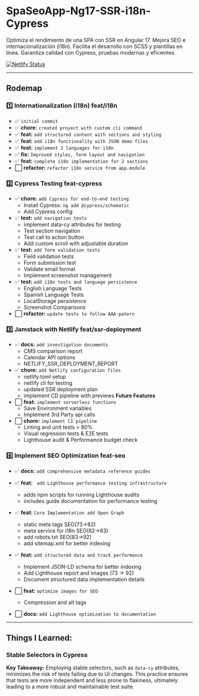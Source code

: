 # SpaSeoApp-Ng17-SSR-i18n-Cypress

Optimiza el rendimiento de una SPA con SSR en Angular 17. Mejora SEO e internacionalización (i18n). Facilita el desarrollo con SCSS y plantillas en línea. Garantiza calidad con Cypress, pruebas modernas y eficientes

[![Netlify Status](https://api.netlify.com/api/v1/badges/b103db3a-b672-4475-9710-9a81e982c79d/deploy-status)](https://app.netlify.com/sites/spa-seo-ssr/deploys)

---

## Rodemap

### 1️⃣ Internationalization (i18n) feat/i18n

- ✅ `initial commit`
- ✅ **chore:** `created proyect with custom cli command`
- ✅ **feat:** `add structured content with sections and styling`
- ✅ **feat:** `add i18n functionality with JSON demo files`
- ✅ **feat:** `implement 2 languages for i18n`
- ✅ **fix:** `Improved styles, form layout and navigation`
- ✅ **feat:** `complete i18n implementation for 2 sections`
- ⬜️ **refactor:** `refactor i18n service from app.module`

### 2️⃣ Cypress Testing feat-cypress

- ✅ **chore:** `add Cypress for end-to-end testing`
  - Install Cypress: `ng add @cypress/schematic`
  - Add Cypress config
- ✅ **test:** `add navigation tests`
  - implement data-cy attributes for testing
  - Test section navigation
  - Test call to action button
  - Add custom scroll with adjustable duration
- ✅ **test:** `add form validation tests`
  - Field validation tests
  - Form submission test
  - Validate email format
  - Implement screenshot management
- ✅ **test:** `add i18n tests and language persistence`
  - English Language Tests
  - Spanish Language Tests
  - LocalStorage persistence
  - Screenshot Comparisons
- ⬜️ **refactor:** `update tests to follow AAA-patern`

### 3️⃣ Jamstack with Netlify feat/ssr-deployment

- ✅ **docs:** `add investigation documents`
  - CMS comparison report
  - Calendar API options
  - NETLIFY_SSR_DEPLOYMENT_REPORT
- ✅ **chore:** `add Netlify configuration files`
  - netlify.toml setup
  - netlify cli for testing
  - updated SSR deployment plan
  - implement CD pipeline with previews
    **Future Features**
- ⬜️ **feat:** `implement serverless functions`
  - Save Environment variables
  - Implement 3rd Party api calls
- ⬜️ **chore:** `implement CI pipeline`
  - Linting and unit tests > 80%
  - Visual regression tests & E2E tests
  - Lighthouse audit & Performance budget check

### 4️⃣ Implement SEO Optimization feat-seo

- ✅ **docs:** `add comprehensive metadata reference guides`
- ✅ **feat:** ` add Lighthouse performance testing infrastructure`
  - adds npm scripts for running Lighthouse audits
  - includes guide documentation for performance testing
- ✅ **feat:** `Core Implementation add Open Graph`

  - static meta tags SEO(73->82)
  - meta service for i18n SEO(82->83)
  - add robots.txt SEO(83->92)
  - add sitemap.xml for better indexing

- ✅ **feat:** `add structured data and track performance`

  - Implement JSON-LD schema for better indexing
  - Add Lighthouse report and images (73 -> 92)
  - Document structured data implementation details

- ⬜️ **feat:** `optimize images for SEO`
  - Compression and alt tags
- ⬜️ **docs:** `add Lighthouse optimization to documentation`

<!--
Implement SEO Optimization feat/seo
- ✅ `feat: implement SSR for improved SEO performance`
- ✅ `feat: add structured data for Google indexing`
- ✅ `feat: add Open Graph and Twitter meta tags`

#### SEO Metadata
- ⬜️ **feat:** `basic metadata implementation`
  ```typescript
  // Example: Setting basic metadata in Angular
  this.meta.addTags([
    { name: 'description', content: 'Professional spa services' },
    { name: 'viewport', content: 'width=device-width, initial-scale=1' }
  ]);
  ```
- ⬜️ **feat:** `add social media meta tags`
  ```typescript
  // Planned Open Graph/Twitter implementation
  this.meta.addTags([
    { property: 'og:title', content: 'Spa Services' },
    { property: 'og:description', content: 'Book professional spa treatments' },
    { name: 'twitter:card', content: 'summary_large_image' }
  ]);

  ```
- ⬜️ **feat:** `i18n metadata support`
  ```typescript
  // Planned multilingual metadata
  this.meta.updateTag({
    name: 'description',
    content: this.translate.instant('META.DESCRIPTION')
  });
  ```
-->

---

## Things I Learned:

### Stable Selectors in Cypress

**Key Takeaway:** Employing stable selectors, such as `data-cy` attributes, minimizes the risk of tests failing due to UI changes. This practice ensures that tests are more independent and less prone to flakiness, ultimately leading to a more robust and maintainable test suite.

<!--
### Things I Learned: meta tags from ssr


https://github.com/ArlandMv/SpaSeoApp-Ng17-SSR-i18n-Cypress/pull/4#issuecomment-2767773084

✅ Deploy Preview for spa-seo-ssr ready!
Name	Link
🔨 Latest commit	756af04
🔍 Latest deploy log	https://app.netlify.com/sites/spa-seo-ssr/deploys/67eb3d36198ad20008cd7b6d
😎 Deploy Preview	https://deploy-preview-4--spa-seo-ssr.netlify.app
📱 Preview on mobile
Toggle QR Code...


QR Code

Use your smartphone camera to open QR code link.

-->
